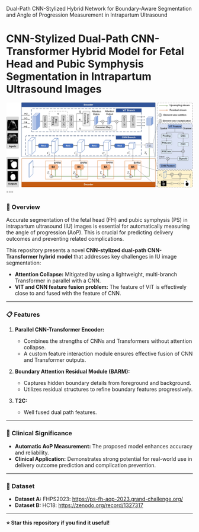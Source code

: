 Dual-Path CNN-Stylized Hybrid Network for Boundary-Aware Segmentation and Angle of Progression Measurement in Intrapartum Ultrasound

# CNN-Stylized Dual-Path CNN-Transformer Hybrid Model for Fetal Head and Pubic Symphysis Segmentation in Intrapartum Ultrasound Images


<img src="https://github.com/SakuraKong/Dual-Path-CNN-Stylized-Hybrid-Network/blob/master/fig2.jpg" alt="Medical Ultrasound Image Segmentation" width="600">
---

### 🚀 **Overview**

Accurate segmentation of the fetal head (FH) and pubic symphysis (PS) in intrapartum ultrasound (IU) images is essential for automatically measuring the angle of progression (AoP). This is crucial for predicting delivery outcomes and preventing related complications.

This repository presents a novel **CNN-stylized dual-path CNN-Transformer hybrid model** that addresses key challenges in IU image segmentation:

- **Attention Collapse:** Mitigated by using a lightweight, multi-branch Transformer in parallel with a CNN.
- **VIT and CNN feature fusion problem:** The feature of VIT is effectively close to and fused with the feature of CNN.

---

### 📋 **Features**

1. **Parallel CNN-Transformer Encoder:**  
   - Combines the strengths of CNNs and Transformers without attention collapse.
   - A custom feature interaction module ensures effective fusion of CNN and Transformer outputs.

2. **Boundary Attention Residual Module (BARM):**  
   - Captures hidden boundary details from foreground and background.
   - Utilizes residual structures to refine boundary features progressively.

3. **T2C:**  
   - Well fused dual path features.


---

### 🏥 **Clinical Significance**

- **Automatic AoP Measurement:** The proposed model enhances accuracy and reliability.
- **Clinical Application:** Demonstrates strong potential for real-world use in delivery outcome prediction and complication prevention.

---


### 📂 **Dataset**

- **Dataset A:** FHPS2023: https://ps-fh-aop-2023.grand-challenge.org/
- **Dataset B:** HC18: https://zenodo.org/record/1327317

---
**⭐️ Star this repository if you find it useful!**
